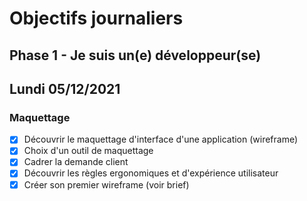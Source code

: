 # Objectifs journaliers

## Phase 1 - Je suis un(e) développeur(se)

## Lundi 05/12/2021

### Maquettage

* [x] Découvrir le maquettage d'interface d'une application (wireframe)
* [x] Choix d'un outil de maquettage
* [x] Cadrer la demande client
* [x] Découvrir les règles ergonomiques et d'expérience utilisateur
* [x] Créer son premier wireframe (voir brief)
